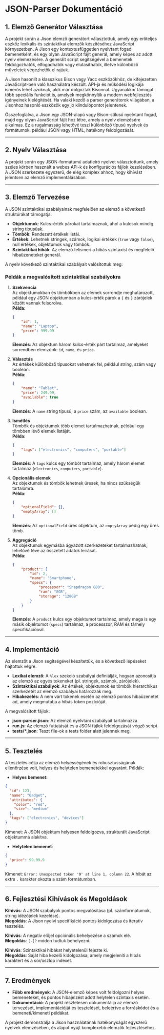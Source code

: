 
# JSON-Parser Dokumentáció

## 1. Elemző Generátor Választása
A projekt során a Jison elemző generátort választottuk, amely egy erőteljes eszköz lexikális és szintaktikai elemzők készítéséhez JavaScript környezetben. A Jison egy kontextusfüggetlen nyelvtant fogad bemenetként, és egy olyan JavaScript fájlt generál, amely képes az adott nyelv elemezésére. A generált script segítségével a bemenetek feldolgozhatók, elfogadhatók vagy elutasíthatók, illetve különböző műveletek végezhetők el rajtuk.

A Jison hasonlít a klasszikus Bison vagy Yacc eszközökhöz, de kifejezetten JavaScript-ben való használatra készült. API-ja és működési logikája ismerős lehet azoknak, akik már dolgoztak Bisonnal. Ugyanakkor támogat több speciális funkciót is, amelyek megkönnyítik a modern webfejlesztés igényeinek kielégítését. Ha valaki kezdő a parser generátorok világában, a Jisonhoz hasonló eszközök egy jó kiindulópontot jelentenek.

Összefoglalva, a Jison egy JSON-alapú vagy Bison-stílusú nyelvtant fogad, majd egy olyan JavaScript fájlt hoz létre, amely a nyelv elemzésére alkalmas. Ez a rugalmasság lehetővé teszi különböző típusú nyelvek és formátumok, például JSON vagy HTML, hatékony feldolgozását.

---

## 2. Nyelv Választása
A projekt során egy JSON-formátumú adatleíró nyelvet választottunk, amely széles körben használt a webes API-k és konfigurációs fájlok kezelésében. A JSON szerkezete egyszerű, de elég komplex ahhoz, hogy kihívást jelentsen az elemző implementálásában.

---

## 3. Elemző Tervezése
A JSON szintaktikai szabályainak megfelelően az elemző a következő struktúrákat támogatja:
- **Objektumok**: Kulcs-érték párokat tartalmaznak, ahol a kulcsok mindig string típusúak.
- **Tömbök**: Rendezett értékek listái.
- **Értékek**: Lehetnek stringek, számok, logikai értékek (`true` vagy `false`), null értékek, objektumok vagy tömbök.
- **Szintaktikai hibák**: Az elemző felismeri a hibás szintaxist és megfelelő hibaüzeneteket generál.

A nyelv következő szintaktikai szabályait valósítottuk meg:

### Példák a megvalósított szintaktikai szabályokra

1. **Szekvencia**  
   Az objektumokban és tömbökben az elemek sorrendje meghatározott, például egy JSON objektumban a kulcs-érték párok a `{` és `}` zárójelek között vannak felsorolva.  
   **Példa**:
   ```json
   {
       "id": 1,
       "name": "Laptop",
       "price": 999.99
   }
   ```
   **Elemzés**: Az objektum három kulcs-érték párt tartalmaz, amelyeket sorrendben elemzünk: `id`, `name`, és `price`.

2. **Választás**  
   Az értékek különböző típusokat vehetnek fel, például string, szám vagy boolean.  
   **Példa**:
   ```json
   {
       "name": "Tablet",
       "price": 249.99,
       "available": true
   }
   ```
   **Elemzés**: A `name` string típusú, a `price` szám, az `available` boolean.

3. **Ismétlés**  
   Tömbök és objektumok több elemet tartalmazhatnak, például egy tömbben lévő elemek listáját.  
   **Példa**:
   ```json
   {
       "tags": ["electronics", "computers", "portable"]
   }
   ```
   **Elemzés**: A `tags` kulcs egy tömböt tartalmaz, amely három elemet tartalmaz (`electronics`, `computers`, `portable`).

4. **Opcionális elemek**  
   Az objektumok és tömbök lehetnek üresek, ha nincs szükségük tartalomra.  
   **Példa**:
   ```json
   {
       "optionalField": {},
       "emptyArray": []
   }
   ```
   **Elemzés**: Az `optionalField` üres objektum, az `emptyArray` pedig egy üres tömb.

5. **Aggregáció**  
   Az objektumok egymásba ágyazott szerkezeteket tartalmazhatnak, lehetővé téve az összetett adatok leírását.  
   **Példa**:
   ```json
   {
       "product": {
           "id": 2,
           "name": "Smartphone",
           "specs": {
               "processor": "Snapdragon 888",
               "ram": "8GB",
               "storage": "128GB"
           }
       }
   }
   ```
   **Elemzés**: A `product` kulcs egy objektumot tartalmaz, amely maga is egy másik objektumot (`specs`) tartalmaz, a processzor, RAM és tárhely specifikációival.

---

## 4. Implementáció
Az elemzőt a Jison segítségével készítettük, és a következő lépéseket hajtottuk végre:
- **Lexikai elemző**: A `%lex` szekció szabályai definiálják, hogyan azonosítja az elemző az egyes tokeneket (pl. stringek, számok, zárójelek).
- **Szintaktikai szabályok**: Az értékek, objektumok és tömbök hierarchikus szerkezetét az elemző szabályai határozzák meg.
- **Hibakezelés**: A nem várt tokenek esetén az elemző pontos hibaüzenetet ad, amely megmutatja a hibás token pozícióját.

A megvalósított fájlok:
- **json-parser.jison**: Az elemző nyelvtani szabályait tartalmazza.
- **run.js**: Az elemző futtatását és a JSON fájlok feldolgozását végző script.
- **tests/*.json**: Teszt file-ok a tests folder alatt jelennek meg.

---

## 5. Tesztelés
A tesztelés célja az elemző helyességének és robusztusságának ellenőrzése volt, helyes és helytelen bemenetekkel egyaránt. Példák:
- **Helyes bemenet**:
```json
{
  "id": 123,
  "name": "Gadget",
  "attributes": {
    "color": "red",
    "size": "medium"
  },
  "tags": ["electronics", "devices"]
}
```
Kimenet: A JSON objektum helyesen feldolgozva, strukturált JavaScript objektummá alakítva.

- **Helytelen bemenet**:
```json
{
  "price": 99.99.9
}
```
Kimenet: `Error: Unexpected token '9' at line 1, column 22`. A hibát az extra `.` karakter okozta a szám formátumban.

---

## 6. Fejlesztési Kihívások és Megoldások
**Kihívás**: A JSON szabályok pontos megvalósítása (pl. számformátumok, string idézőjelek kezelése).  
**Megoldás**: A Jison nyelvi specifikáció pontos kidolgozása és iteratív tesztelés.

**Kihívás**: A negatív előjel opciónális behelyezése a számok elé.  
**Megoldás**: `[-]?` módon tudtuk behelyezni.

**Kihívás**: Szintaktikai hibákat helyetelenül fejezte ki.  
**Megoldás**: Saját hiba kezelő kidolgozása, amely megjeleníti a hibás karaktert és a sor/oszlop indexet.

---

## 7. Eredmények
- **Főbb eredmények**: A JSON-elemző képes volt feldolgozni helyes bemeneteket, és pontos hibajelzést adott helytelen szintaxis esetén.
- **Dokumentáció**: A projekt részletesen dokumentálja az elemző tervezését, implementációját és tesztelését, beleértve a forráskódot és a bemeneti/kimeneti példákat.

A projekt demonstrálja a Jison használatának hatékonyságát egyszerű nyelvek elemzésében, és alapot nyújt komplexebb elemzők fejlesztéséhez.

